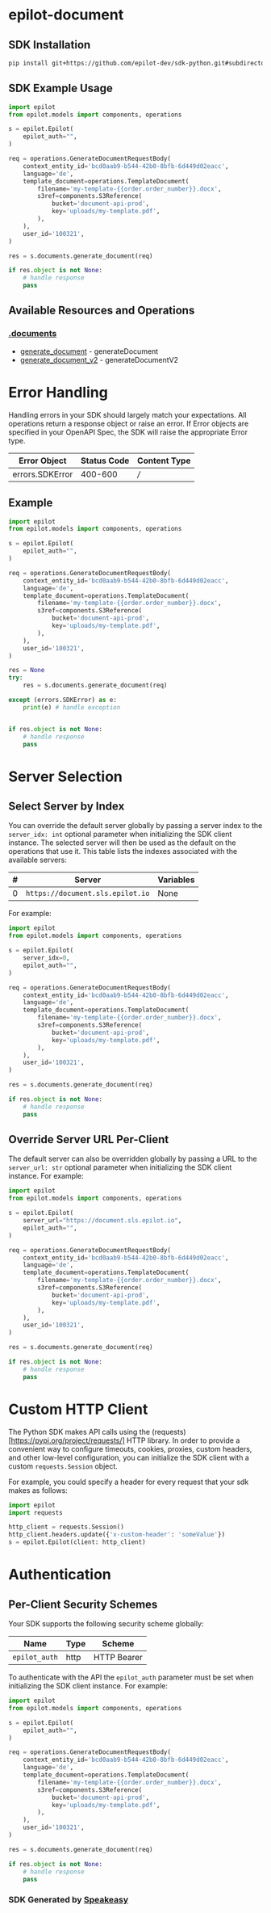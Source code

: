 # epilot-document

<!-- Start SDK Installation -->
## SDK Installation

```bash
pip install git+https://github.com/epilot-dev/sdk-python.git#subdirectory=document
```
<!-- End SDK Installation -->

## SDK Example Usage
<!-- Start SDK Example Usage -->
```python
import epilot
from epilot.models import components, operations

s = epilot.Epilot(
    epilot_auth="",
)

req = operations.GenerateDocumentRequestBody(
    context_entity_id='bcd0aab9-b544-42b0-8bfb-6d449d02eacc',
    language='de',
    template_document=operations.TemplateDocument(
        filename='my-template-{{order.order_number}}.docx',
        s3ref=components.S3Reference(
            bucket='document-api-prod',
            key='uploads/my-template.pdf',
        ),
    ),
    user_id='100321',
)

res = s.documents.generate_document(req)

if res.object is not None:
    # handle response
    pass
```
<!-- End SDK Example Usage -->

<!-- Start SDK Available Operations -->
## Available Resources and Operations


### [.documents](docs/sdks/documents/README.md)

* [generate_document](docs/sdks/documents/README.md#generate_document) - generateDocument
* [generate_document_v2](docs/sdks/documents/README.md#generate_document_v2) - generateDocumentV2
<!-- End SDK Available Operations -->



<!-- Start Dev Containers -->



<!-- End Dev Containers -->



<!-- Start Error Handling -->
# Error Handling

Handling errors in your SDK should largely match your expectations.  All operations return a response object or raise an error.  If Error objects are specified in your OpenAPI Spec, the SDK will raise the appropriate Error type.

| Error Object    | Status Code     | Content Type    |
| --------------- | --------------- | --------------- |
| errors.SDKError | 400-600         | */*             |


## Example

```python
import epilot
from epilot.models import components, operations

s = epilot.Epilot(
    epilot_auth="",
)

req = operations.GenerateDocumentRequestBody(
    context_entity_id='bcd0aab9-b544-42b0-8bfb-6d449d02eacc',
    language='de',
    template_document=operations.TemplateDocument(
        filename='my-template-{{order.order_number}}.docx',
        s3ref=components.S3Reference(
            bucket='document-api-prod',
            key='uploads/my-template.pdf',
        ),
    ),
    user_id='100321',
)

res = None
try:
    res = s.documents.generate_document(req)

except (errors.SDKError) as e:
    print(e) # handle exception


if res.object is not None:
    # handle response
    pass
```
<!-- End Error Handling -->



<!-- Start Server Selection -->
# Server Selection

## Select Server by Index

You can override the default server globally by passing a server index to the `server_idx: int` optional parameter when initializing the SDK client instance. The selected server will then be used as the default on the operations that use it. This table lists the indexes associated with the available servers:

| # | Server | Variables |
| - | ------ | --------- |
| 0 | `https://document.sls.epilot.io` | None |

For example:

```python
import epilot
from epilot.models import components, operations

s = epilot.Epilot(
    server_idx=0,
    epilot_auth="",
)

req = operations.GenerateDocumentRequestBody(
    context_entity_id='bcd0aab9-b544-42b0-8bfb-6d449d02eacc',
    language='de',
    template_document=operations.TemplateDocument(
        filename='my-template-{{order.order_number}}.docx',
        s3ref=components.S3Reference(
            bucket='document-api-prod',
            key='uploads/my-template.pdf',
        ),
    ),
    user_id='100321',
)

res = s.documents.generate_document(req)

if res.object is not None:
    # handle response
    pass
```


## Override Server URL Per-Client

The default server can also be overridden globally by passing a URL to the `server_url: str` optional parameter when initializing the SDK client instance. For example:

```python
import epilot
from epilot.models import components, operations

s = epilot.Epilot(
    server_url="https://document.sls.epilot.io",
    epilot_auth="",
)

req = operations.GenerateDocumentRequestBody(
    context_entity_id='bcd0aab9-b544-42b0-8bfb-6d449d02eacc',
    language='de',
    template_document=operations.TemplateDocument(
        filename='my-template-{{order.order_number}}.docx',
        s3ref=components.S3Reference(
            bucket='document-api-prod',
            key='uploads/my-template.pdf',
        ),
    ),
    user_id='100321',
)

res = s.documents.generate_document(req)

if res.object is not None:
    # handle response
    pass
```
<!-- End Server Selection -->



<!-- Start Custom HTTP Client -->
# Custom HTTP Client

The Python SDK makes API calls using the (requests)[https://pypi.org/project/requests/] HTTP library.  In order to provide a convenient way to configure timeouts, cookies, proxies, custom headers, and other low-level configuration, you can initialize the SDK client with a custom `requests.Session` object.


For example, you could specify a header for every request that your sdk makes as follows:

```python
import epilot
import requests

http_client = requests.Session()
http_client.headers.update({'x-custom-header': 'someValue'})
s = epilot.Epilot(client: http_client)
```


<!-- End Custom HTTP Client -->



<!-- Start Authentication -->

# Authentication

## Per-Client Security Schemes

Your SDK supports the following security scheme globally:

| Name          | Type          | Scheme        |
| ------------- | ------------- | ------------- |
| `epilot_auth` | http          | HTTP Bearer   |

To authenticate with the API the `epilot_auth` parameter must be set when initializing the SDK client instance. For example:

```python
import epilot
from epilot.models import components, operations

s = epilot.Epilot(
    epilot_auth="",
)

req = operations.GenerateDocumentRequestBody(
    context_entity_id='bcd0aab9-b544-42b0-8bfb-6d449d02eacc',
    language='de',
    template_document=operations.TemplateDocument(
        filename='my-template-{{order.order_number}}.docx',
        s3ref=components.S3Reference(
            bucket='document-api-prod',
            key='uploads/my-template.pdf',
        ),
    ),
    user_id='100321',
)

res = s.documents.generate_document(req)

if res.object is not None:
    # handle response
    pass
```
<!-- End Authentication -->

<!-- Placeholder for Future Speakeasy SDK Sections -->



### SDK Generated by [Speakeasy](https://docs.speakeasyapi.dev/docs/using-speakeasy/client-sdks)

